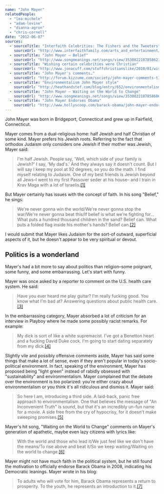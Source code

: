 ```yaml
---
name: "John Mayer"
relatedPeople:
  - "lea-michele"
  - "adam-levine"
  - "dianna-agron"
  - "chris-cornell"
date: "2012-06-07"
sources:
  - sourceTitle: "Interfaith Celebrities: The Fishers and the Tweeters"
    sourceUrl: "http://www.interfaithfamily.com/arts_and_entertainment/popular_culture/Interfaith_CelebritiesThe_Fishers_and_the_Tweeters.shtml"
  - sourceTitle: "John Mayer – Belief"
    sourceUrl: "http://www.songmeanings.net/songs/view/3530822107858621361/"
  - sourceTitle: "Wishing certain celebrities were Christian"
    sourceUrl: "http://www.jonacuff.com/stuffchristianslike/2010/01/wishing-certain-celebrities-were-christian/"
  - sourceTitle: "John Mayer's comments…"
    sourceUrl: "http://forum.kizzume.com/society/john-mayer-comments-t1563.html"
  - sourceTitle: "Environmentalism John Mayer style"
    sourceUrl: "http://heathandstef.com/blog/entry/652/environmentalism-john-mayer-style"
  - sourceTitle: "John Mayer – Waiting on the World to Change"
    sourceUrl: "http://www.songmeanings.net/songs/view/3530822107858606873/"
  - sourceTitle: "John Mayer Endorses Obama"
    sourceUrl: "http://www.hollyscoop.com/barack-obama/john-mayer-endorses-obama.html"
---
```


John Mayer was born in Bridgeport, Connecticut and grew up in Fairfield, Connecticut.

Mayer comes from a dual-religious home: half Jewish and half Christian of some kind. Mayer prefers his Jewish roots. Referring to the fact that orthodox Judaism only considers one Jewish if their mother was Jewish, Mayer said:

>I'm half Jewish. People say, 'Well, which side of your family is Jewish?' I say, 'My dad's.' And they always say it doesn't count. But I will say I keep my pool at 92 degrees, so you do the math. I find myself relating to Judaism. One of my best friends is Jewish beyond all Jews–I went to my first Passover seder at his house– and I train in Krav Maga with a lot of Israelis.<a class="source-citation" href="http://www.interfaithfamily.com/arts_and_entertainment/popular_culture/Interfaith_CelebritiesThe_Fishers_and_the_Tweeters.shtml" title="Interfaith Celebrities: The Fishers and the Tweeters">[1]</a>

But Mayer certainly has issues with the concept of faith. In his song "Belief," he sings:

>We're never gonna win the world/We're never gonna stop the war/We're never gonna beat this/If belief is what we're fighting for… What puts a hundred thousand children in the sand? Belief can. What puts a folded flag inside his mother's hands? Belief can.<a class="source-citation" href="http://www.songmeanings.net/songs/view/3530822107858621361/" title="John Mayer – Belief">[2]</a>

I would submit that Mayer likes Judaism for the sort-of outward, superficial aspects of it, but he doesn't appear to be very spiritual or devout.


## Politics is a wonderland

Mayer's had a bit more to say about politics than religion–some poignant, some funny, and some embarrassing. Let's start with funny.

Mayer was once asked by a reporter to comment on the U.S. health care system. He said:

>Have you ever heard me play guitar? I'm really fucking good. You know what I'm bad at? Answering questions about public health care.<a class="source-citation" href="http://www.jonacuff.com/stuffchristianslike/2010/01/wishing-certain-celebrities-were-christian/" title="Wishing certain celebrities were Christian">[3]</a>

In the embarrassing category, Mayer absorbed a lot of criticism for an interview in Playboy where he made some possibly racist remarks. For example:

>My dick is sort of like a white supremacist. I've got a Benetton heart and a fucking David Duke cock. I'm going to start dating separately from my dick.<a class="source-citation" href="http://forum.kizzume.com/society/john-mayer-comments-t1563.html" title="John Mayer&apos;s comments…">[4]</a>

Slightly vile and possibly offensive comments aside, Mayer has said some things that make a lot of sense, even if they aren't popular in today's socio-political environment. In fact, speaking of the environment, Mayer has proposed being "light green" instead of rabidly obsessed with "sustainability" and environmentalism. Mayer complained that the debate over the environment is too polarized: you're either crazy about environmentalism or you think it's all ridiculous and dismiss it. Mayer said:

>So here I am, introducing a third side. A laid-back, panic free approach to environmentalism. One that believes the message of "An Inconvenient Truth" is sound, but that it's an incredibly un-fun name for a movie. A side free from the cry of hypocrisy, for it doesn't make sweeping promises.<a class="source-citation" href="http://heathandstef.com/blog/entry/652/environmentalism-john-mayer-style" title="Environmentalism John Mayer style">[5]</a>

Mayer's hit song, "Waiting on the World to Change" comments on Mayer's generation of apathetic, maybe even lazy citizens with lyrics like:

>With the world and those who lead it/We just feel like we don't have the means/To rise above and beat it/So we keep waiting/Waiting on the world to change.<a class="source-citation" href="http://www.songmeanings.net/songs/view/3530822107858606873/" title="John Mayer – Waiting on the World to Change">[6]</a>

Mayer might not have much faith in the political system, but he still found the motivation to officially endorse Barack Obama in 2008, indicating his Democratic leanings. Mayer wrote in his blog:

>To adults who will vote for him, Barack Obama represents a return to prosperity. To the youth, he represents an introduction to it.<a class="source-citation" href="http://www.hollyscoop.com/barack-obama/john-mayer-endorses-obama.html" title="John Mayer Endorses Obama">[7]</a>